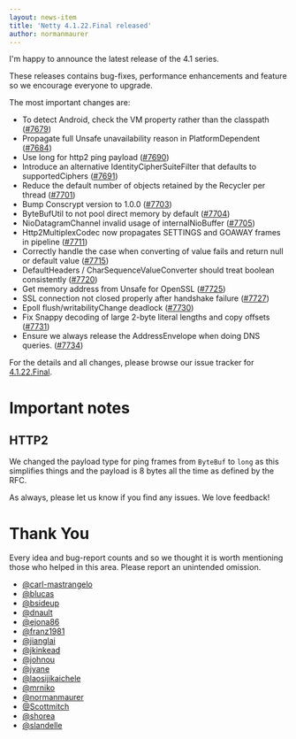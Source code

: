 ```yaml
---
layout: news-item
title: 'Netty 4.1.22.Final released'
author: normanmaurer
---
```


I'm happy to announce the latest release of the 4.1 series.

These releases contains bug-fixes, performance enhancements and feature so we encourage everyone to upgrade.

The most important changes are:

* To detect Android, check the VM property rather than the classpath  ([#7679](https://github.com/netty/netty/pull/7679))
* Propagate full Unsafe unavailability reason in PlatformDependent ([#7684](https://github.com/netty/netty/pull/7684))
* Use long for http2 ping payload ([#7690](https://github.com/netty/netty/pull/7690))
* Introduce an alternative IdentityCipherSuiteFilter that defaults to supportedCiphers ([#7691](https://github.com/netty/netty/pull/7691))
* Reduce the default number of objects retained by the Recycler per thread  ([#7701](https://github.com/netty/netty/pull/7701))
* Bump Conscrypt version to 1.0.0 ([#7703](https://github.com/netty/netty/pull/7703))
* ByteBufUtil to not pool direct memory by default ([#7704](https://github.com/netty/netty/pull/7704))
* NioDatagramChannel invalid usage of internalNioBuffer ([#7705](https://github.com/netty/netty/pull/7705))
* Http2MultiplexCodec now propagates SETTINGS and GOAWAY frames in pipeline ([#7711](https://github.com/netty/netty/pull/7711))
* Correctly handle the case when converting of value fails and return null or default value ([#7715](https://github.com/netty/netty/pull/7715))
* DefaultHeaders / CharSequenceValueConverter should treat boolean consistently ([#7720](https://github.com/netty/netty/pull/7720))
* Get memory address from Unsafe for OpenSSL ([#7725](https://github.com/netty/netty/pull/7725))
* SSL connection not closed properly after handshake failure ([#7727](https://github.com/netty/netty/pull/7727))
* Epoll flush/writabilityChange deadlock ([#7730](https://github.com/netty/netty/pull/7730))
* Fix Snappy decoding of large 2-byte literal lengths and copy offsets ([#7731](https://github.com/netty/netty/pull/7731))
* Ensure we always release the AddressEnvelope when doing DNS queries. ([#7734](https://github.com/netty/netty/pull/7734))

For the details and all changes, please browse our issue tracker for  [4.1.22.Final](https://github.com/netty/netty/issues?q=is%3Aclosed+milestone%3A4.1.22.Final).

# Important notes

## HTTP2

We changed the payload type for ping frames from `ByteBuf` to `long` as this simplifies things and the payload is 8 bytes all the time as defined by the RFC.

As always, please let us know if you find any issues. We love feedback!

# Thank You

Every idea and bug-report counts and so we thought it is worth mentioning those who helped in this area. Please report an unintended omission.

* [@carl-mastrangelo](https://githob.com/carl-mastrangelo)
* [@blucas](https://github.com/blucas)
* [@bsideup](https://github.com/bsideup)
* [@dnault](https://github.com/dnault)
* [@ejona86](https://github.com/ejona86)
* [@franz1981](https://github.com/franz1981)
* [@jianglai](https://github.com/jianglai)
* [@jkinkead](https://github.com/jkinkead)
* [@johnou](https://github.com/johnou)
* [@jyane](https://github.com/jyane)
* [@laosijikaichele](https://github.com/laosijikaichele)
* [@mrniko](https://github.com/mrniko)
* [@normanmaurer](https://github.com/normanmaurer)
* [@Scottmitch](https://github.com/Scottmitch)
* [@shorea](https://github.com/shorea)
* [@slandelle](https://github.com/slandelle)
